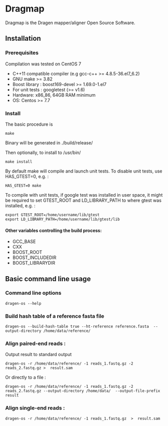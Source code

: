 # Dragmap 

Dragmap is the Dragen mapper/aligner Open Source Software.

## Installation

### Prerequisites

Compilation was tested on CentOS 7

* C++11 compatible compiler (e.g gcc-c++ >= 4.8.5-36.el7_6.2)
* GNU make >= 3.82
* Boost library :  boost169-devel >= 1.69.0-1.el7
* For unit tests : googletest (>= v1.6)
* Hardware: x86_86, 64GB RAM minimum
* OS: Centos >= 7.7

### Install


The basic procedure is

    make

Binary will be generated in ./build/release/


Then optionally, to install to /usr/bin/

    make install



By default make will compile and launch unit tests. To disable unit tests, use HAS_GTEST=0, e.g. :


    HAS_GTEST=0 make


To compile with unit tests, if google test was installed in user space, it might be required to set GTEST_ROOT and LD_LIBRARY_PATH to where gtest was installed, e.g. : 

    export GTEST_ROOT=/home/username/lib/gtest
    export LD_LIBRARY_PATH=/home/username/lib/gtest/lib




#### Other variables controlling the build process:


* GCC_BASE 
* CXX 
* BOOST_ROOT 
* BOOST_INCLUDEDIR 
* BOOST_LIBRARYDIR 





## Basic command line usage 

### Command line options 

    dragen-os --help


### Build hash table of a reference fasta file 

    dragen-os --build-hash-table true --ht-reference reference.fasta  --output-directory /home/data/reference/


### Align paired-end reads :

Output result to standard output 

    dragen-os -r /home/data/reference/ -1 reads_1.fastq.gz -2 reads_2.fastq.gz >  result.sam

Or directly to a file :

    dragen-os -r /home/data/reference/ -1 reads_1.fastq.gz -2 reads_2.fastq.gz --output-directory /home/data/  --output-file-prefix result

### Align single-end reads :

    dragen-os -r /home/data/reference/ -1 reads_1.fastq.gz  >  result.sam

